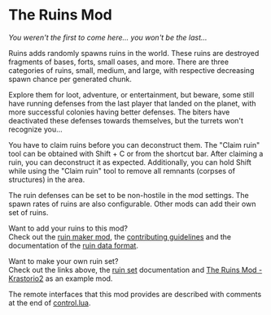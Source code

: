 # The Ruins Mod

*You weren't the first to come here... you won't be the last...*

Ruins adds randomly spawns ruins in the world. These ruins are destroyed fragments of bases, forts, small oases, and more. There are three categories of ruins, small, medium, and large, with respective decreasing spawn chance per generated chunk.

Explore them for loot, adventure, or entertainment, but beware, some still have running defenses from the last player that landed on the planet, with more successful colonies having better defenses. The biters have deactivated these defenses towards themselves, but the turrets won't recognize you...

You have to claim ruins before you can deconstruct them. The "Claim ruin" tool can be obtained with Shift + C or from the shortcut bar. After claiming a ruin, you can deconstruct it as expected. Additionally, you can hold Shift while using the "Claim ruin" tool to remove all remnants (corpses of structures) in the area.

The ruin defenses can be set to be non-hostile in the mod settings. The spawn rates of ruins are also configurable. Other mods can add their own set of ruins.

Want to add your ruins to this mod?<br>
Check out the [ruin maker mod](https://github.com/Bilka2/ruin-maker), the [contributing guidelines](docs/CONTRIBUTING.md) and the documentation of the [ruin data format](docs/format.md).

Want to make your own ruin set?<br>
Check out the links above, the [ruin set](docs/ruin_sets.md) documentation and [The Ruins Mod - Krastorio2](https://github.com/Bilka2/AbandonedRuins-Krastorio2) as an example mod.

The remote interfaces that this mod provides are described with comments at the end of [control.lua](control.lua#L124).
